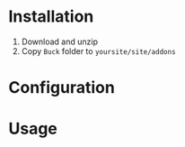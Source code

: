 # Installation

1. Download and unzip
2. Copy `Buck` folder to `yoursite/site/addons`

# Configuration 

# Usage
